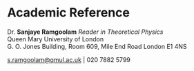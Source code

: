 # Academic Reference

Dr. **Sanjaye Ramgoolam** *Reader in Theoretical Physics*\
Queen Mary University of London\
G. O. Jones Building, Room 609, Mile End Road London E1 4NS

s.ramgoolam@qmul.ac.uk | 020 7882 5799
